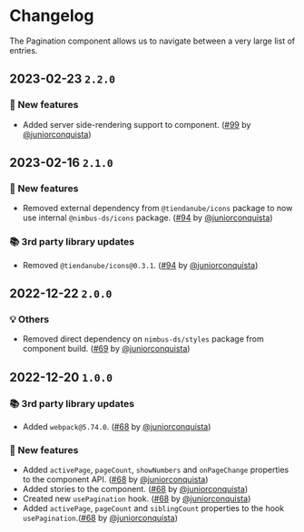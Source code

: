 # Changelog

The Pagination component allows us to navigate between a very large list of entries.

## 2023-02-23 `2.2.0`

### 🎉 New features

- Added server side-rendering support to component. ([#99](https://github.com/TiendaNube/nimbus-design-system/pull/99) by [@juniorconquista](https://github.com/juniorconquista))

## 2023-02-16 `2.1.0`

### 🎉 New features

- Removed external dependency from `@tiendanube/icons` package to now use internal `@nimbus-ds/icons` package. ([#94](https://github.com/TiendaNube/nimbus-design-system/pull/#94) by [@juniorconquista](https://github.com/juniorconquista))

### 📚 3rd party library updates

- Removed `@tiendanube/icons@0.3.1`. ([#94](https://github.com/TiendaNube/nimbus-design-system/pull/#94) by [@juniorconquista](https://github.com/juniorconquista))

## 2022-12-22 `2.0.0`

### 💡 Others

- Removed direct dependency on `nimbus-ds/styles` package from component build. ([#69](https://github.com/TiendaNube/nimbus-design-system/pull/69) by [@juniorconquista](https://github.com/juniorconquista))

## 2022-12-20 `1.0.0`

### 📚 3rd party library updates

- Added `webpack@5.74.0`. ([#68](https://github.com/TiendaNube/nimbus-design-system/pull/68) by [@juniorconquista](https://github.com/juniorconquista))

### 🎉 New features

- Added `activePage`, `pageCount`, `showNumbers` and `onPageChange` properties to the component API. ([#68](https://github.com/TiendaNube/nimbus-design-system/pull/68) by [@juniorconquista](https://github.com/juniorconquista))
- Added stories to the component. ([#68](https://github.com/TiendaNube/nimbus-design-system/pull/68) by [@juniorconquista](https://github.com/juniorconquista))
- Created new `usePagination` hook. ([#68](https://github.com/TiendaNube/nimbus-design-system/pull/68) by [@juniorconquista](https://github.com/juniorconquista))
- Added `activePage`, `pageCount` and `siblingCount` properties to the hook `usePagination`.([#68](https://github.com/TiendaNube/nimbus-design-system/pull/68) by [@juniorconquista](https://github.com/juniorconquista))
